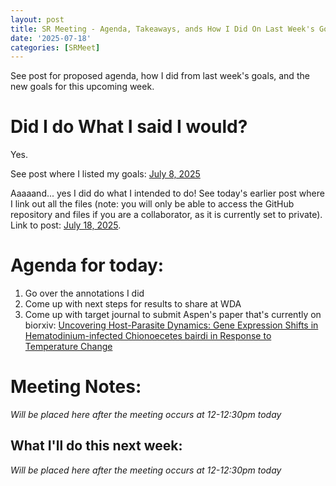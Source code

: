 ```yaml
---
layout: post
title: SR Meeting - Agenda, Takeaways, ands How I Did On Last Week's Goals
date: '2025-07-18'
categories: [SRMeet]
---
```

See post for proposed agenda, how I did from last week's goals, and the new goals for this upcoming week.

# Did I do What I said I would?
Yes.

See post where I listed my goals: [July 8, 2025](https://grace-ac.github.io/SRmeeting-post-notes/)

Aaaaand... yes I did do what I intended to do! See today's earlier post where I link out all the files (note: you will only be able to access the GitHub repository and files if you are a collaborator, as it is currently set to private). Link to post: [July 18, 2025](https://grace-ac.github.io/MUSP-analyses/).

# Agenda for today:
1. Go over the annotations I did    
2. Come up with next steps for results to share at WDA          
3. Come up with target journal to submit Aspen's paper that's currently on biorxiv: [Uncovering Host-Parasite Dynamics: Gene Expression Shifts in Hematodinium-infected Chionoecetes bairdi in Response to Temperature Change](https://www.biorxiv.org/content/10.1101/2025.06.05.658092v2)    

# Meeting Notes:
_Will be placed here after the meeting occurs at 12-12:30pm today_

## What I'll do this next week:
_Will be placed here after the meeting occurs at 12-12:30pm today_
